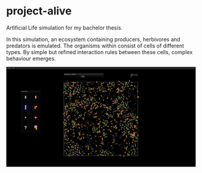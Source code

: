 # project-alive
Artificial Life simulation for my bachelor thesis.

In this simulation, an ecosystem containing producers, herbivores and predators is emulated. The organisms within consist of cells of different types. By simple but refined interaction rules between these cells, complex behaviour emerges.

![alt text](https://github.com/samfemboeck/project-alive/blob/master/Alife.PNG?raw=true)


